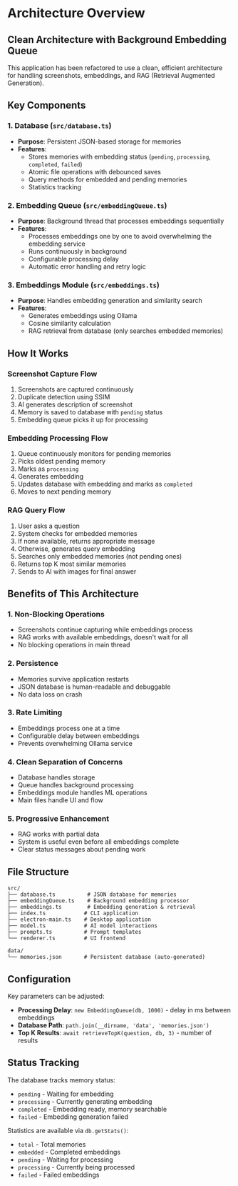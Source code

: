 # Architecture Overview

## Clean Architecture with Background Embedding Queue

This application has been refactored to use a clean, efficient architecture for handling screenshots, embeddings, and RAG (Retrieval Augmented Generation).

## Key Components

### 1. Database (`src/database.ts`)
- **Purpose**: Persistent JSON-based storage for memories
- **Features**:
  - Stores memories with embedding status (`pending`, `processing`, `completed`, `failed`)
  - Atomic file operations with debounced saves
  - Query methods for embedded and pending memories
  - Statistics tracking

### 2. Embedding Queue (`src/embeddingQueue.ts`)
- **Purpose**: Background thread that processes embeddings sequentially
- **Features**:
  - Processes embeddings one by one to avoid overwhelming the embedding service
  - Runs continuously in background
  - Configurable processing delay
  - Automatic error handling and retry logic

### 3. Embeddings Module (`src/embeddings.ts`)
- **Purpose**: Handles embedding generation and similarity search
- **Features**:
  - Generates embeddings using Ollama
  - Cosine similarity calculation
  - RAG retrieval from database (only searches embedded memories)

## How It Works

### Screenshot Capture Flow
1. Screenshots are captured continuously
2. Duplicate detection using SSIM
3. AI generates description of screenshot
4. Memory is saved to database with `pending` status
5. Embedding queue picks it up for processing

### Embedding Processing Flow
1. Queue continuously monitors for pending memories
2. Picks oldest pending memory
3. Marks as `processing`
4. Generates embedding
5. Updates database with embedding and marks as `completed`
6. Moves to next pending memory

### RAG Query Flow
1. User asks a question
2. System checks for embedded memories
3. If none available, returns appropriate message
4. Otherwise, generates query embedding
5. Searches only embedded memories (not pending ones)
6. Returns top K most similar memories
7. Sends to AI with images for final answer

## Benefits of This Architecture

### 1. **Non-Blocking Operations**
- Screenshots continue capturing while embeddings process
- RAG works with available embeddings, doesn't wait for all
- No blocking operations in main thread

### 2. **Persistence**
- Memories survive application restarts
- JSON database is human-readable and debuggable
- No data loss on crash

### 3. **Rate Limiting**
- Embeddings process one at a time
- Configurable delay between embeddings
- Prevents overwhelming Ollama service

### 4. **Clean Separation of Concerns**
- Database handles storage
- Queue handles background processing
- Embeddings module handles ML operations
- Main files handle UI and flow

### 5. **Progressive Enhancement**
- RAG works with partial data
- System is useful even before all embeddings complete
- Clear status messages about pending work

## File Structure

```
src/
├── database.ts          # JSON database for memories
├── embeddingQueue.ts    # Background embedding processor
├── embeddings.ts        # Embedding generation & retrieval
├── index.ts            # CLI application
├── electron-main.ts    # Desktop application
├── model.ts            # AI model interactions
├── prompts.ts          # Prompt templates
└── renderer.ts         # UI frontend

data/
└── memories.json       # Persistent database (auto-generated)
```

## Configuration

Key parameters can be adjusted:

- **Processing Delay**: `new EmbeddingQueue(db, 1000)` - delay in ms between embeddings
- **Database Path**: `path.join(__dirname, 'data', 'memories.json')`
- **Top K Results**: `await retrieveTopK(question, db, 3)` - number of results

## Status Tracking

The database tracks memory status:
- `pending` - Waiting for embedding
- `processing` - Currently generating embedding
- `completed` - Embedding ready, memory searchable
- `failed` - Embedding generation failed

Statistics are available via `db.getStats()`:
- `total` - Total memories
- `embedded` - Completed embeddings
- `pending` - Waiting for processing
- `processing` - Currently being processed
- `failed` - Failed embeddings

